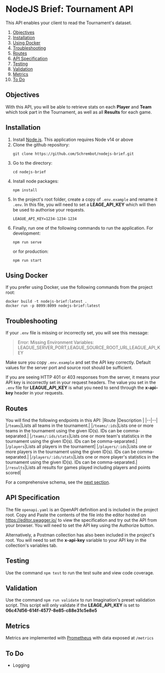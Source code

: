 # NodeJS Brief: Tournament API

This API enables your client to read the Tournament's dataset.

 1. [Objectives](#objectives)
 2. [Installation](#installation)
 3. [Using Docker](#using-docker)
 4. [Troubleshooting](#troubleshooting)
 5. [Routes](#routes)
 6. [API Specification](#api-specification) 
 7. [Testing](#testing)
 8. [Validation](#validation)
 9. [Metrics](#metrics)
 10. [To Do](#todo)

## Objectives

With this API, you will be able to retrieve stats on each **Player** and **Team** which took part in the Tournament, as well as all **Results** for each game. 

## Installation

1.  Install [Node.js](http://nodejs.org/).  This application requires Node v14 or above 
2.  Clone the github repository:
    ```
    git clone https://github.com/Schrembot/nodejs-brief.git
    ```
3.  Go to the directory:
    ```
    cd nodejs-brief
    ```
4.  Install node packages:
    ```
    npm install
    ```
5. In the project's root folder, create a copy of `.env.example` and rename it `.env`.  In this file, you will need to set a **LEAGE_API_KEY** which will then be used to authorise your requests.
    ```
    LEAGUE_API_KEY=1234-1234-1234
    ```
6. Finally, run one of the following commands to run the application.  For development:
    ```
    npm run serve
    ```
    or for production:
    ```
    npm run start
    ```

## Using Docker

If you prefer using Docker, use the following commands from the project root:

    docker build -t nodejs-brief:latest .
    docker run -p 8099:8099 nodejs-brief:latest

## Troubleshooting

If your `.env` file is missing or incorrectly set, you will see this message:
>Error: Missing Environment Variables: LEAGUE_SERVER_PORT,LEAGUE_SOURCE_ROOT_URL,LEAGUE_API_KEY

Make sure you copy `.env.example` and set the API key correctly.  Default values for the server port and source root should be sufficient.  

If you are seeing HTTP 401 or 403 responses from the server, it means your API key is incorrectly set in your request headers.   The value you set in the `.env` file for **LEAGUE_API_KEY** is what you need to send through the **x-api-key** header in your requests.

## Routes

You will find the following endpoints in this API:
|Route  |Description  |
|--|--|
|`/teams`|Lists all teams in the tournament.|
|`/teams/:ids`|Lists one or more teams in the tournament using the given ID(s).  IDs can be comma-separated.|
|`/teams/:ids/stats`|Lists one or more team's statistics in the tournament using the given ID(s).  IDs can be comma-separated.|
|`/players`|Lists all players in the tournament|
|`/players/:ids`|Lists one or more players in the tournament using the given ID(s).  IDs can be comma-separated.|
|`/players/:ids/stats`|Lists one or more player's statistics in the tournament using the given ID(s).  IDs can be comma-separated.|
|`/results`|Lists all results for games played including players and points scored|

For a comprehensive schema, see the [next section](#api-specification).

## API Specification

The file `openapi.yaml` is an OpenAPI definition and is included in the project root.  Copy and Paste the contents of the file into the editor hosted on https://editor.swagger.io/ to view the specification and try out the API from your browser.  You will need to set the API key using the Authorize button.

Alternatively, a Postman collection has also been included in the project's root.  You will need to set the **x-api-key** variable to your API key in the collection's variables tab. 

## Testing

Use the command `npm test` to run the test suite and view code coverage.

## Validation

Use the command `npm run validate` to run Imagination's preset validation script.  This script will only validate if the **LEAGE_API_KEY** is set to **06c47d56-614f-4577-8e85-c88e31c5e8e5**

## Metrics

Metrics are implemented with [Prometheus](https://prometheus.io/) with data exposed at `/metrics`

## To Do

- Logging